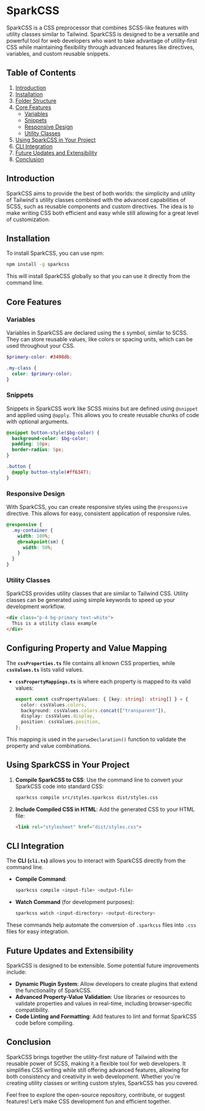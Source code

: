 # SparkCSS

SparkCSS is a CSS preprocessor that combines SCSS-like features with utility classes similar to Tailwind. SparkCSS is designed to be a versatile and powerful tool for web developers who want to take advantage of utility-first CSS while maintaining flexibility through advanced features like directives, variables, and custom reusable snippets.

## Table of Contents
1. [Introduction](#introduction)
2. [Installation](#installation)
3. [Folder Structure](#folder-structure)
4. [Core Features](#core-features)
   - [Variables](#variables)
   - [Snippets](#snippets)
   - [Responsive Design](#responsive-design)
   - [Utility Classes](#utility-classes)
7. [Using SparkCSS in Your Project](#using-sparkcss-in-your-project)
8. [CLI Integration](#cli-integration)
9. [Future Updates and Extensibility](#future-updates-and-extensibility)
10. [Conclusion](#conclusion)

## Introduction
SparkCSS aims to provide the best of both worlds: the simplicity and utility of Tailwind's utility classes combined with the advanced capabilities of SCSS, such as reusable components and custom directives. The idea is to make writing CSS both efficient and easy while still allowing for a great level of customization.

## Installation
To install SparkCSS, you can use npm:

```bash
npm install -g sparkcss
```

This will install SparkCSS globally so that you can use it directly from the command line.

## Core Features

### Variables
Variables in SparkCSS are declared using the `$` symbol, similar to SCSS. They can store reusable values, like colors or spacing units, which can be used throughout your CSS.

```scss
$primary-color: #3498db;

.my-class {
  color: $primary-color;
}
```

### Snippets
Snippets in SparkCSS work like SCSS mixins but are defined using `@snippet` and applied using `@apply`. This allows you to create reusable chunks of code with optional arguments.

```scss
@snippet button-style($bg-color) {
  background-color: $bg-color;
  padding: 10px;
  border-radius: 5px;
}

.button {
  @apply button-style(#ff6347);
}
```

### Responsive Design
With SparkCSS, you can create responsive styles using the `@responsive` directive. This allows for easy, consistent application of responsive rules.

```scss
@responsive {
  .my-container {
    width: 100%;
    @breakpoint(sm) {
      width: 50%;
    }
  }
}
```

### Utility Classes
SparkCSS provides utility classes that are similar to Tailwind CSS. Utility classes can be generated using simple keywords to speed up your development workflow.

```html
<div class="p-4 bg-primary text-white">
  This is a utility class example
</div>
```


## Configuring Property and Value Mapping
The **`cssProperties.ts`** file contains all known CSS properties, while **`cssValues.ts`** lists valid values.

- **`cssPropertyMappings.ts`** is where each property is mapped to its valid values:

  ```typescript
  export const cssPropertyValues: { [key: string]: string[] } = {
    color: cssValues.colors,
    background: cssValues.colors.concat(["transparent"]),
    display: cssValues.display,
    position: cssValues.position,
  };
  ```

This mapping is used in the `parseDeclaration()` function to validate the property and value combinations.

## Using SparkCSS in Your Project

1. **Compile SparkCSS to CSS**: Use the command line to convert your SparkCSS code into standard CSS:

   ```bash
   sparkcss compile src/styles.sparkcss dist/styles.css
   ```

2. **Include Compiled CSS in HTML**: Add the generated CSS to your HTML file:

   ```html
   <link rel="stylesheet" href="dist/styles.css">
   ```

## CLI Integration
The **CLI (`cli.ts`)** allows you to interact with SparkCSS directly from the command line.

- **Compile Command**:
  ```bash
  sparkcss compile <input-file> <output-file>
  ```
- **Watch Command** (for development purposes):
  ```bash
  sparkcss watch <input-directory> <output-directory>
  ```

These commands help automate the conversion of `.sparkcss` files into `.css` files for easy integration.

## Future Updates and Extensibility
SparkCSS is designed to be extensible. Some potential future improvements include:
- **Dynamic Plugin System**: Allow developers to create plugins that extend the functionality of SparkCSS.
- **Advanced Property-Value Validation**: Use libraries or resources to validate properties and values in real-time, including browser-specific compatibility.
- **Code Linting and Formatting**: Add features to lint and format SparkCSS code before compiling.

## Conclusion
SparkCSS brings together the utility-first nature of Tailwind with the reusable power of SCSS, making it a flexible tool for web developers. It simplifies CSS writing while still offering advanced features, allowing for both consistency and creativity in web development. Whether you're creating utility classes or writing custom styles, SparkCSS has you covered.

Feel free to explore the open-source repository, contribute, or suggest features! Let’s make CSS development fun and efficient together.

